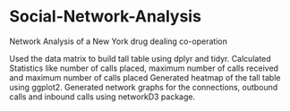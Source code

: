 # Social-Network-Analysis
Network Analysis of a New York drug dealing co-operation

Used the data matrix to build tall table using dplyr and tidyr.
Calculated Statistics like number of calls placed, maximum number of calls received and maximum number of calls placed
Generated heatmap of the tall table using ggplot2.
Generated network graphs for the connections, outbound calls and inbound calls using networkD3 package.

